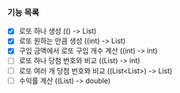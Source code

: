 ### 기능 목록
+ [X] 로또 하나 생성 (() -> List<Integer>)
+ [X] 로또 원하는 만큼 생성 ((int) -> List<Lotto>)
+ [X] 구입 금액에서 로또 구입 개수 계산 ((int) -> int)
+ [ ] 로또 하나 당첨 번호와 비교 ((List<Integer>) -> int)
+ [ ] 로또 여러 개 당첨 번호와 비교 ((List<List<Integer>>) -> List<Integer>)
+ [ ] 수익률 계산 ((List<Integer>) -> double)